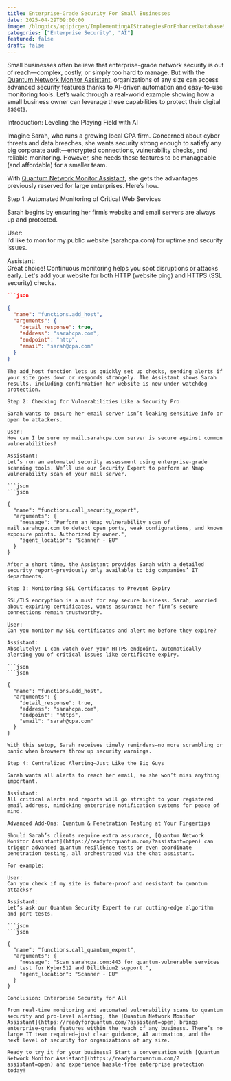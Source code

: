 ```yaml
---
title: Enterprise-Grade Security For Small Businesses
date: 2025-04-29T09:00:00
image: /blogpics/apipicgen/ImplementingAIStrategiesForEnhancedDatabaseSecurity-DGS77XIAZI.jpg
categories: ["Enterprise Security", "AI"]
featured: false
draft: false
---
```

Small businesses often believe that enterprise-grade network security is out of reach—complex, costly, or simply too hard to manage. But with the [Quantum Network Monitor Assistant](https://readyforquantum.com/?assistant=open), organizations of any size can access advanced security features thanks to AI-driven automation and easy-to-use monitoring tools. Let’s walk through a real-world example showing how a small business owner can leverage these capabilities to protect their digital assets.

Introduction: Leveling the Playing Field with AI

Imagine Sarah, who runs a growing local CPA firm. Concerned about cyber threats and data breaches, she wants security strong enough to satisfy any big corporate audit—encrypted connections, vulnerability checks, and reliable monitoring. However, she needs these features to be manageable (and affordable) for a smaller team.

With [Quantum Network Monitor Assistant](https://readyforquantum.com/?assistant=open), she gets the advantages previously reserved for large enterprises. Here’s how.

Step 1: Automated Monitoring of Critical Web Services

Sarah begins by ensuring her firm’s website and email servers are always up and protected.

User:  
I’d like to monitor my public website (sarahcpa.com) for uptime and security issues.

Assistant:  
Great choice! Continuous monitoring helps you spot disruptions or attacks early. Let's add your website for both HTTP (website ping) and HTTPS (SSL security) checks.

```json
```json

{
  "name": "functions.add_host",
  "arguments": {
    "detail_response": true,
    "address": "sarahcpa.com",
    "endpoint": "http",
    "email": "sarah@cpa.com"
  }
}
```
```
The add_host function lets us quickly set up checks, sending alerts if your site goes down or responds strangely. The Assistant shows Sarah results, including confirmation her website is now under watchdog protection.

Step 2: Checking for Vulnerabilities Like a Security Pro

Sarah wants to ensure her email server isn’t leaking sensitive info or open to attackers.

User:  
How can I be sure my mail.sarahcpa.com server is secure against common vulnerabilities?

Assistant:  
Let’s run an automated security assessment using enterprise-grade scanning tools. We’ll use our Security Expert to perform an Nmap vulnerability scan of your mail server.

```json
```json

{
  "name": "functions.call_security_expert",
  "arguments": {
    "message": "Perform an Nmap vulnerability scan of mail.sarahcpa.com to detect open ports, weak configurations, and known exposure points. Authorized by owner.",
    "agent_location": "Scanner - EU"
  }
}
```
```
After a short time, the Assistant provides Sarah with a detailed security report—previously only available to big companies’ IT departments.

Step 3: Monitoring SSL Certificates to Prevent Expiry

SSL/TLS encryption is a must for any secure business. Sarah, worried about expiring certificates, wants assurance her firm’s secure connections remain trustworthy.

User:  
Can you monitor my SSL certificates and alert me before they expire?

Assistant:  
Absolutely! I can watch over your HTTPS endpoint, automatically alerting you of critical issues like certificate expiry.

```json
```json

{
  "name": "functions.add_host",
  "arguments": {
    "detail_response": true,
    "address": "sarahcpa.com",
    "endpoint": "https",
    "email": "sarah@cpa.com"
  }
}
```
```
With this setup, Sarah receives timely reminders—no more scrambling or panic when browsers throw up security warnings.

Step 4: Centralized Alerting—Just Like the Big Guys

Sarah wants all alerts to reach her email, so she won’t miss anything important.

Assistant:  
All critical alerts and reports will go straight to your registered email address, mimicking enterprise notification systems for peace of mind.

Advanced Add-Ons: Quantum & Penetration Testing at Your Fingertips

Should Sarah’s clients require extra assurance, [Quantum Network Monitor Assistant](https://readyforquantum.com/?assistant=open) can trigger advanced quantum resilience tests or even coordinate penetration testing, all orchestrated via the chat assistant.

For example:

User:  
Can you check if my site is future-proof and resistant to quantum attacks?

Assistant:  
Let’s ask our Quantum Security Expert to run cutting-edge algorithm and port tests.

```json
```json

{
  "name": "functions.call_quantum_expert",
  "arguments": {
    "message": "Scan sarahcpa.com:443 for quantum-vulnerable services and test for Kyber512 and Dilithium2 support.",
    "agent_location": "Scanner - EU"
  }
}
```
```
Conclusion: Enterprise Security for All

From real-time monitoring and automated vulnerability scans to quantum security and pro-level alerting, the [Quantum Network Monitor Assistant](https://readyforquantum.com/?assistant=open) brings enterprise-grade features within the reach of any business. There’s no large IT team required—just clear guidance, AI automation, and the next level of security for organizations of any size.

Ready to try it for your business? Start a conversation with [Quantum Network Monitor Assistant](https://readyforquantum.com/?assistant=open) and experience hassle-free enterprise protection today!